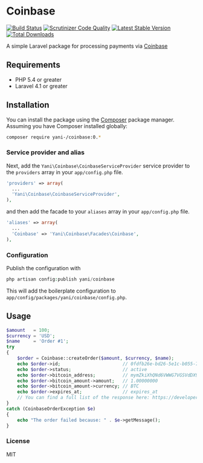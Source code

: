 # Coinbase
[![Build Status](https://travis-ci.org/yani-/coinbase.png?branch=develop)](https://travis-ci.org/yani-/coinbase)
[![Scrutinizer Code Quality](https://scrutinizer-ci.com/g/yani-/coinbase/badges/quality-score.png?b=master)](https://scrutinizer-ci.com/g/yani-/coinbase/?branch=master)
[![Latest Stable Version](https://poser.pugx.org/yani/coinbase/v/stable.png)](https://packagist.org/packages/yani/coinbase)
[![Total Downloads](https://poser.pugx.org/yani/coinbase/downloads.png)](https://packagist.org/packages/yani/coinbase)


A simple Laravel package for processing payments via [Coinbase](https://coinbase.com)

## Requirements

* PHP 5.4 or greater
* Laravel 4.1 or greater

## Installation

You can install the package using the [Composer](https://getcomposer.org/) package manager. Assuming you have Composer installed globally:

```sh
composer require yani-/coinbase:0.*
```

### Service provider and alias

Next, add the `Yani\Coinbase\CoinbaseServiceProvider` service provider to the `providers` array in your `app/config.php` file.

```php
'providers' => array(
  ...
  'Yani\Coinbase\CoinbaseServiceProvider',
),
```

and then add the facade to your `aliases` array in your `app/config.php` file.

```php
'aliases' => array(
  ...
  'Coinbase' => 'Yani\Coinbase\Facades\Coinbase',
),
```

### Configuration

Publish the configuration with

```php
php artisan config:publish yani/coinbase
```

This will add the boilerplate configuration to `app/config/packages/yani/coinbase/config.php`.

## Usage

```php
$amount   = 100;
$currency = 'USD';
$name     = 'Order #1';
try
{
	$order = Coinbase::createOrder($amount, $currency, $name);
	echo $order->id;                       // 0fdfb26e-bd26-5e1c-b055-7b935e57fa33
	echo $order->status;                   // active
	echo $order->bitcoin_address;          // mymZkiXhQNd6VWWG7VGSVdDX9bKmviti3U
	echo $order->bitcoin_amount->amount;   // 1.00000000
	echo $order->bitcoin_amount->currency; // BTC
	echo $order->expires_at;               // expires_at
	// You can find a full list of the response here: https://developers.coinbase.com/api/v2#create-an-order
}
catch (CoinbaseOrderException $e)
{
	echo "The order failed because: " . $e->getMessage();
}
```

### License
MIT
